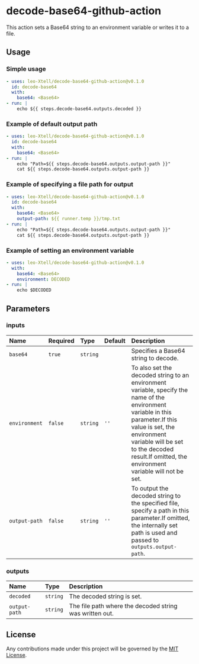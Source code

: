 # decode-base64-github-action

This action sets a Base64 string to an environment variable or writes it to a file.

## Usage

### Simple usage

```yml
- uses: leo-Xtell/decode-base64-github-action@v0.1.0
  id: decode-base64
  with:
    base64: <Base64>
- run: |
    echo ${{ steps.decode-base64.outputs.decoded }}
```

### Example of default output path

```yml
- uses: leo-Xtell/decode-base64-github-action@v0.1.0
  id: decode-base64
  with:
    base64: <Base64>
- run: |
    echo "Path=${{ steps.decode-base64.outputs.output-path }}"
    cat ${{ steps.decode-base64.outputs.output-path }}
```

### Example of specifying a file path for output

```yml
- uses: leo-Xtell/decode-base64-github-action@v0.1.0
  id: decode-base64
  with:
    base64: <Base64>
    output-path: ${{ runner.temp }}/tmp.txt
- run: |
    echo "Path=${{ steps.decode-base64.outputs.output-path }}"
    cat ${{ steps.decode-base64.outputs.output-path }}
```

### Example of setting an environment variable

```yml
- uses: leo-Xtell/decode-base64-github-action@v0.1.0
  with:
    base64: <Base64>
    environment: DECODED
- run: |
    echo $DECODED
```

## Parameters

### inputs

|Name|Required|Type|Default|Description|
|:--|:--|:--|:--|:--|
|`base64`|`true`|`string`||Specifies a Base64 string to decode.|
|`environment`|`false`|`string`|`''`|To also set the decoded string to an environment variable, specify the name of the environment variable in this parameter.If this value is set, the environment variable will be set to the decoded result.If omitted, the environment variable will not be set.|
|`output-path`|`false`|`string`|`''`|To output the decoded string to the specified file, specify a path in this parameter.If omitted, the internally set path is used and passed to `outputs.output-path`.|

### outputs

|Name|Type|Description|
|:--|:--|:--|
|`decoded`|`string`|The decoded string is set.|
|`output-path`|`string`|The file path where the decoded string was written out.|

## License

Any contributions made under this project will be governed by the [MIT License](https://github.com/leo-Xtell/decode-base64-github-action/blob/main/LICENSE).
